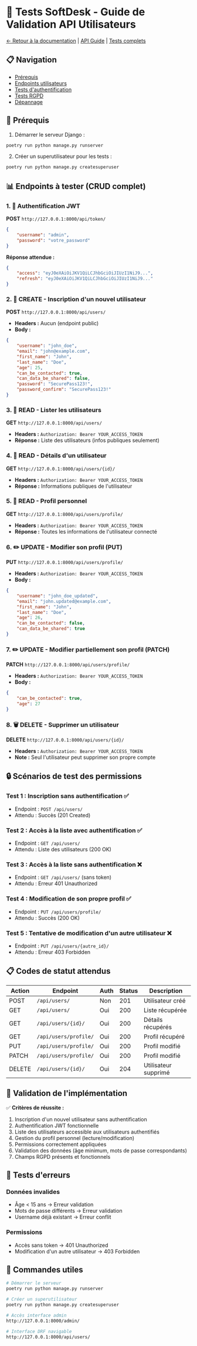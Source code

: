 # 👥 Tests SoftDesk - Guide de Validation API Utilisateurs

[← Retour à la documentation](./README.md) | [API Guide](./API_GUIDE.md) | [Tests complets](./API_TESTING_COMPLETE_GUIDE.md)

## 📋 Navigation
- [Prérequis](#prérequis)
- [Endpoints utilisateurs](#endpoints-utilisateurs)
- [Tests d'authentification](#tests-dauthentification)
- [Tests RGPD](#tests-rgpd)
- [Dépannage](./TROUBLESHOOTING.md)

## 🚀 Prérequis
1. Démarrer le serveur Django :
```bash
poetry run python manage.py runserver
```

2. Créer un superutilisateur pour les tests :
```bash
poetry run python manage.py createsuperuser
```

## 📊 Endpoints à tester (CRUD complet)

### 1. 🔐 **Authentification JWT**
**POST** `http://127.0.0.1:8000/api/token/`
```json
{
    "username": "admin",
    "password": "votre_password"
}
```
**Réponse attendue :**
```json
{
    "access": "eyJ0eXAiOiJKV1QiLCJhbGciOiJIUzI1NiJ9...",
    "refresh": "eyJ0eXAiOiJKV1QiLCJhbGciOiJIUzI1NiJ9..."
}
```

### 2. 📝 **CREATE - Inscription d'un nouvel utilisateur**
**POST** `http://127.0.0.1:8000/api/users/`
- **Headers :** Aucun (endpoint public)
- **Body :**
```json
{
    "username": "john_doe",
    "email": "john@example.com",
    "first_name": "John",
    "last_name": "Doe",
    "age": 25,
    "can_be_contacted": true,
    "can_data_be_shared": false,
    "password": "SecurePass123!",
    "password_confirm": "SecurePass123!"
}
```

### 3. 📖 **READ - Lister les utilisateurs**
**GET** `http://127.0.0.1:8000/api/users/`
- **Headers :** `Authorization: Bearer YOUR_ACCESS_TOKEN`
- **Réponse :** Liste des utilisateurs (infos publiques seulement)

### 4. 👤 **READ - Détails d'un utilisateur**
**GET** `http://127.0.0.1:8000/api/users/{id}/`
- **Headers :** `Authorization: Bearer YOUR_ACCESS_TOKEN`
- **Réponse :** Informations publiques de l'utilisateur

### 5. 🔧 **READ - Profil personnel**
**GET** `http://127.0.0.1:8000/api/users/profile/`
- **Headers :** `Authorization: Bearer YOUR_ACCESS_TOKEN`
- **Réponse :** Toutes les informations de l'utilisateur connecté

### 6. ✏️ **UPDATE - Modifier son profil (PUT)**
**PUT** `http://127.0.0.1:8000/api/users/profile/`
- **Headers :** `Authorization: Bearer YOUR_ACCESS_TOKEN`
- **Body :**
```json
{
    "username": "john_doe_updated",
    "email": "john.updated@example.com",
    "first_name": "John",
    "last_name": "Doe",
    "age": 26,
    "can_be_contacted": false,
    "can_data_be_shared": true
}
```

### 7. ✏️ **UPDATE - Modifier partiellement son profil (PATCH)**
**PATCH** `http://127.0.0.1:8000/api/users/profile/`
- **Headers :** `Authorization: Bearer YOUR_ACCESS_TOKEN`
- **Body :**
```json
{
    "can_be_contacted": true,
    "age": 27
}
```

### 8. 🗑️ **DELETE - Supprimer un utilisateur**
**DELETE** `http://127.0.0.1:8000/api/users/{id}/`
- **Headers :** `Authorization: Bearer YOUR_ACCESS_TOKEN`
- **Note :** Seul l'utilisateur peut supprimer son propre compte

## 🔒 Scénarios de test des permissions

### Test 1 : Inscription sans authentification ✅
- Endpoint : `POST /api/users/`
- Attendu : Succès (201 Created)

### Test 2 : Accès à la liste avec authentification ✅
- Endpoint : `GET /api/users/`
- Attendu : Liste des utilisateurs (200 OK)

### Test 3 : Accès à la liste sans authentification ❌
- Endpoint : `GET /api/users/` (sans token)
- Attendu : Erreur 401 Unauthorized

### Test 4 : Modification de son propre profil ✅
- Endpoint : `PUT /api/users/profile/`
- Attendu : Succès (200 OK)

### Test 5 : Tentative de modification d'un autre utilisateur ❌
- Endpoint : `PUT /api/users/{autre_id}/`
- Attendu : Erreur 403 Forbidden

## 📋 Codes de statut attendus

| Action | Endpoint | Auth | Status | Description |
|--------|----------|------|--------|-------------|
| POST | `/api/users/` | Non | 201 | Utilisateur créé |
| GET | `/api/users/` | Oui | 200 | Liste récupérée |
| GET | `/api/users/{id}/` | Oui | 200 | Détails récupérés |
| GET | `/api/users/profile/` | Oui | 200 | Profil récupéré |
| PUT | `/api/users/profile/` | Oui | 200 | Profil modifié |
| PATCH | `/api/users/profile/` | Oui | 200 | Profil modifié |
| DELETE | `/api/users/{id}/` | Oui | 204 | Utilisateur supprimé |

## 🎯 Validation de l'implémentation

✅ **Critères de réussite :**
1. Inscription d'un nouvel utilisateur sans authentification
2. Authentification JWT fonctionnelle
3. Liste des utilisateurs accessible aux utilisateurs authentifiés
4. Gestion du profil personnel (lecture/modification)
5. Permissions correctement appliquées
6. Validation des données (âge minimum, mots de passe correspondants)
7. Champs RGPD présents et fonctionnels

## 🐛 Tests d'erreurs

### Données invalides
- Âge < 15 ans → Erreur validation
- Mots de passe différents → Erreur validation
- Username déjà existant → Erreur conflit

### Permissions
- Accès sans token → 401 Unauthorized
- Modification d'un autre utilisateur → 403 Forbidden

## 🔧 Commandes utiles

```bash
# Démarrer le serveur
poetry run python manage.py runserver

# Créer un superutilisateur
poetry run python manage.py createsuperuser

# Accès interface admin
http://127.0.0.1:8000/admin/

# Interface DRF navigable
http://127.0.0.1:8000/api/users/
```
